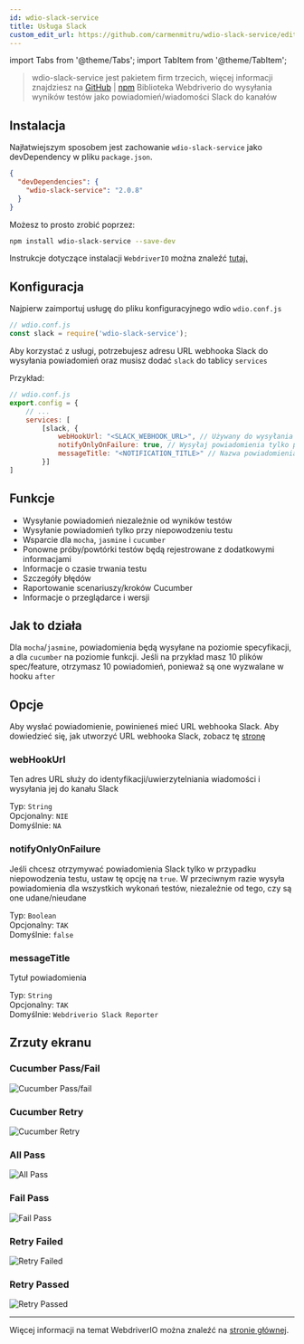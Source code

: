 ```yaml
---
id: wdio-slack-service
title: Usługa Slack
custom_edit_url: https://github.com/carmenmitru/wdio-slack-service/edit/master/README.md
---
```


import Tabs from '@theme/Tabs';
import TabItem from '@theme/TabItem';

> wdio-slack-service jest pakietem firm trzecich, więcej informacji znajdziesz na [GitHub](https://github.com/carmenmitru/wdio-slack-service) | [npm](https://www.npmjs.com/package/wdio-slack-service)
Biblioteka Webdriverio do wysyłania wyników testów jako powiadomień/wiadomości Slack do kanałów

## Instalacja

Najłatwiejszym sposobem jest zachowanie `wdio-slack-service` jako devDependency w pliku `package.json`.

```json
{
  "devDependencies": {
    "wdio-slack-service": "2.0.8"
  }
}
```

Możesz to prosto zrobić poprzez:

```bash
npm install wdio-slack-service --save-dev
```

Instrukcje dotyczące instalacji `WebdriverIO` można znaleźć [tutaj.](https://webdriver.io/docs/gettingstarted.html)

## Konfiguracja

Najpierw zaimportuj usługę do pliku konfiguracyjnego wdio `wdio.conf.js`

```js
// wdio.conf.js
const slack = require('wdio-slack-service');
```

Aby korzystać z usługi, potrzebujesz adresu URL webhooka Slack do wysyłania powiadomień oraz musisz dodać `slack` do tablicy `services`

Przykład:

```js
// wdio.conf.js
export.config = {
    // ...
    services: [
        [slack, {
            webHookUrl: "<SLACK_WEBHOOK_URL>", // Używany do wysyłania powiadomień do określonego kanału
            notifyOnlyOnFailure: true, // Wysyłaj powiadomienia tylko przy niepowodzeniu testu
            messageTitle: "<NOTIFICATION_TITLE>" // Nazwa powiadomienia
        }]
]
```
## Funkcje

- Wysyłanie powiadomień niezależnie od wyników testów
- Wysyłanie powiadomień tylko przy niepowodzeniu testu
- Wsparcie dla `mocha`, `jasmine` i `cucumber`
- Ponowne próby/powtórki testów będą rejestrowane z dodatkowymi informacjami
- Informacje o czasie trwania testu
- Szczegóły błędów
- Raportowanie scenariuszy/kroków Cucumber
- Informacje o przeglądarce i wersji

## Jak to działa
Dla `mocha`/`jasmine`, powiadomienia będą wysyłane na poziomie specyfikacji, a dla `cucumber` na poziomie funkcji. Jeśli na przykład masz 10 plików spec/feature, otrzymasz 10 powiadomień, ponieważ są one wyzwalane w hooku `after`

## Opcje

Aby wysłać powiadomienie, powinieneś mieć URL webhooka Slack. Aby dowiedzieć się, jak utworzyć URL webhooka Slack, zobacz tę [stronę](https://api.slack.com/messaging/webhooks)

### webHookUrl

Ten adres URL służy do identyfikacji/uwierzytelniania wiadomości i wysyłania jej do kanału Slack

Typ: `String` <br/>
Opcjonalny: `NIE` <br/>
Domyślnie: `NA`

### notifyOnlyOnFailure

Jeśli chcesz otrzymywać powiadomienia Slack tylko w przypadku niepowodzenia testu, ustaw tę opcję na `true`. W przeciwnym razie wysyła powiadomienia dla wszystkich wykonań testów, niezależnie od tego, czy są one udane/nieudane

Typ: `Boolean` <br/>
Opcjonalny: `TAK` <br/>
Domyślnie: `false`

### messageTitle

Tytuł powiadomienia

Typ: `String` <br/>
Opcjonalny: `TAK` <br/>
Domyślnie: `Webdriverio Slack Reporter`

## Zrzuty ekranu

### Cucumber Pass/Fail

![Cucumber Pass/fail](https://github.com/carmenmitru/wdio-slack-service/blob/master//assets/Cucumber.PNG)

### Cucumber Retry

![Cucumber Retry](https://github.com/carmenmitru/wdio-slack-service/blob/master//assets/Cucumberretry.PNG)

### All Pass

![All Pass](https://github.com/carmenmitru/wdio-slack-service/blob/master//assets/allpass.PNG)

### Fail Pass

![Fail Pass](https://github.com/carmenmitru/wdio-slack-service/blob/master//assets/failpass.PNG)

### Retry Failed

![Retry Failed](https://github.com/carmenmitru/wdio-slack-service/blob/master//assets/retryfail.PNG)

### Retry Passed

![Retry Passed](https://github.com/carmenmitru/wdio-slack-service/blob/master//assets/retrypassed.PNG)

---

Więcej informacji na temat WebdriverIO można znaleźć na [stronie głównej](https://webdriver.io).